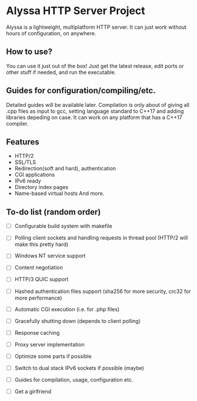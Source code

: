 # Alyssa HTTP Server Project
Alyssa is a lightweight, multiplatform HTTP server. It can just work without hours of configuration, on anywhere.
## How to use?
You can use it just out of the box! Just get the latest release, edit ports or other stuff if needed, and run the executable.
## Guides for configuration/compiling/etc.
Detailed guides will be available later. Compilation is only about of giving all .cpp files as input to gcc, setting language standard to C++17 and adding libraries depeding on case. It can work on any platform that has a C++17 compiler.
## Features
- HTTP/2 
- SSL/TLS
- Redirection(soft and hard), authentication
- CGI applications
- IPv6 ready
- Directory index pages
- Name-based virtual hosts
And more.

## To-do list (random order)
- [ ] Configurable build system with makefile
- [ ] Polling client sockets and handling requests in thread pool (HTTP/2 will make this pretty hard)
- [ ] Windows NT service support
- [ ] Content negotiation
- [ ] HTTP/3 QUIC support
- [ ] Hashed authentication files support (sha256 for more security, crc32 for more performance)
- [ ] Automatic CGI execution (i.e. for .php files)
- [ ] Gracefully shutting down (depends to client polling)
- [ ] Response caching
- [ ] Proxy server implementation
- [ ] Optimize some parts if possible
- [ ] Switch to dual stack IPv6 sockets if possible (maybe)
- [ ] Guides for compilation, usage, configuration etc.
- [ ] Get a girlfriend

